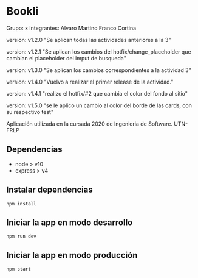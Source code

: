 # Bookli
Grupo: x
Integrantes:
Alvaro Martino
Franco Cortina

version: v1.2.0 "Se aplican todas las actividades anteriores a la 3"

version: v1.2.1 "Se aplican los cambios del hotfix/change_placeholder que cambian el placeholder del imput de busqueda"

version: v1.3.0 "Se aplican los cambios correspondientes a la actividad 3"

version: v1.4.0 "Vuelvo a realizar el primer release de la actividad."

version: v1.4.1 "realizo el hotfix/#2 que cambia el color del fondo al sitio"

version: v1.5.0 "se le aplico un cambio al color del borde de las cards, con su respectivo test"

Aplicación utilizada en la cursada 2020 de Ingenieria de Software. UTN-FRLP

## Dependencias

-   node > v10
-   express > v4

## Instalar dependencias

`npm install`

## Iniciar la app en modo desarrollo

`npm run dev`

## Iniciar la app en modo producción

`npm start`
